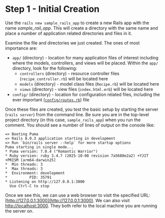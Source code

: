# Step 1 - Initial Creation

Use the `rails new sample_rails_app` to create a new Rails app with the name *sample_rail_app*. This will create 
a directory with the same name and place a number of application related directories and files in it.

Examine the file and directories we just created. The ones of most importance are:
* `app/` (directory) - location for many application files of interest including where the models, controllers, and views will be placed. Within the `app/` directory, look for the following:
  * `controllers` (directory) - resource controller files (`recipe_controller.rb`) will be located here
  * `models` (directory) - model class files (`Recipe.rb`) will be located here
  * `views` (directory) - view files (`index.html.erb`) will be located here
* `config/` (directory) - location for configuration related files, including the ever important ([`config/routes.rb`](config/routes.rb)) file

Once these files are created, you test the basic setup by starting the server (`rails server`) from the command line. Be 
sure you are in the top-level project directory (in this case, `sample_rails_app`) when you run the comment. You should 
see a number of lines of output on the console like:
```text
=> Booting Puma
=> Rails 8.0.3 application starting in development 
=> Run `bin/rails server --help` for more startup options
Puma starting in single mode...
* Puma version: 7.0.4 ("Romantic Warrior")
* Ruby version: ruby 3.4.7 (2025-10-08 revision 7a5688e2a2) +YJIT +PRISM [arm64-darwin25]
*  Min threads: 3
*  Max threads: 3
*  Environment: development
*          PID: 35791
* Listening on http://127.0.0.1:3000
  Use Ctrl-C to stop
```

Once we see this, we can use a web browser to visit the specified URL: [http://127.0.0.1:3000](http://127.0.0.1:3000). We
can also visit [http://localhost:3000](http://localhost:3000). They both refer to the local machine you are running the 
server on.